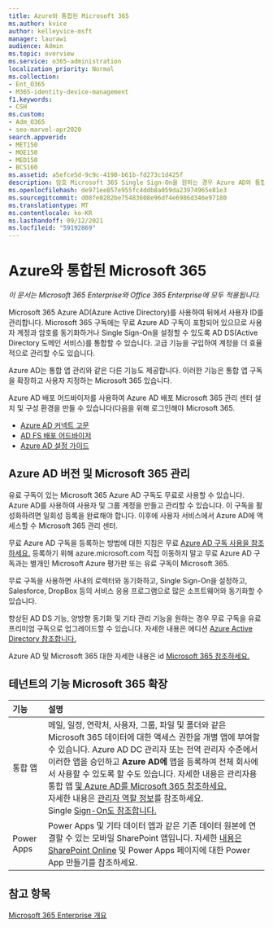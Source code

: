 ```yaml
---
title: Azure와 통합된 Microsoft 365
ms.author: kvice
author: kelleyvice-msft
manager: laurawi
audience: Admin
ms.topic: overview
ms.service: o365-administration
localization_priority: Normal
ms.collection:
- Ent_O365
- M365-identity-device-management
f1.keywords:
- CSH
ms.custom:
- Adm_O365
- seo-marvel-apr2020
search.appverid:
- MET150
- MOE150
- MED150
- BCS160
ms.assetid: a5efce5d-9c9c-4190-b61b-fd273c1d425f
description: 암호 Microsoft 365 Single Sign-On을 원하는 경우 Azure AD와 통합합니다.
ms.openlocfilehash: de971ee857e955fc4ddb8a059da23974965e81e3
ms.sourcegitcommit: d08fe0282be75483608e96df4e6986d346e97180
ms.translationtype: MT
ms.contentlocale: ko-KR
ms.lasthandoff: 09/12/2021
ms.locfileid: "59192869"
---
```

# <a name="azure-integration-with-microsoft-365"></a>Azure와 통합된 Microsoft 365

*이 문서는 Microsoft 365 Enterprise와 Office 365 Enterprise에 모두 적용됩니다.*

Microsoft 365 Azure AD(Azure Active Directory)를 사용하여 뒤에서 사용자 ID를 관리합니다. Microsoft 365 구독에는 무료 Azure AD 구독이 포함되어 있으므로 사용자 계정과 암호를 동기화하거나 Single Sign-On을 설정할 수 있도록 AD DS(Active Directory 도메인 서비스)를 통합할 수 있습니다. 고급 기능을 구입하여 계정을 더 효율적으로 관리할 수도 있습니다.
  
Azure AD는 통합 앱 관리와 같은 다른 기능도 제공합니다. 이러한 기능은 통합 앱 구독을 확장하고 사용자 지정하는 Microsoft 365 있습니다.
  
Azure AD 배포 어드바이저를 사용하여 Azure AD 배포 Microsoft 365 관리 센터 설치 및 구성 환경을 만들 수 있습니다(다음을 위해 로그인해야 Microsoft 365.

 - [Azure AD 커넥트 고문](https://aka.ms/aadconnectpwsync)
 - [AD FS 배포 어드바이저](https://aka.ms/adfsguidance)
 - [Azure AD 설정 가이드](https://aka.ms/aadpguidance)
  
## <a name="azure-ad-editions-and-microsoft-365-identity-management"></a>Azure AD 버전 및 Microsoft 365 관리

유료 구독이 있는 Microsoft 365 Azure AD 구독도 무료로 사용할 수 있습니다. Azure AD를 사용하여 사용자 및 그룹 계정을 만들고 관리할 수 있습니다. 이 구독을 활성화하려면 일회성 등록을 완료해야 합니다. 이후에 사용자 서비스에서 Azure AD에 액세스할 수 Microsoft 365 관리 센터. 

무료 Azure AD 구독을 등록하는 방법에 대한 지침은 무료 [Azure AD 구독 사용을 참조하세요.](../compliance/use-your-free-azure-ad-subscription-in-office-365.md) 등록하기 위해 azure.microsoft.com 직접 이동하지 말고 무료 Azure AD 구독과는 별개인 Microsoft Azure 평가판 또는 유료 구독이 Microsoft 365. 
  
무료 구독을 사용하면 사내의 로렉터와 동기화하고, Single Sign-On을 설정하고, Salesforce, DropBox 등의 서비스 응용 프로그램으로 많은 소프트웨어와 동기화할 수 있습니다.
  
향상된 AD DS 기능, 양방향 동기화 및 기타 관리 기능을 원하는 경우 무료 구독을 유료 프리미엄 구독으로 업그레이드할 수 있습니다. 자세한 내용은 에디션 [Azure Active Directory 참조합니다.](https://azure.microsoft.com/pricing/details/active-directory/)
  
Azure AD 및 Microsoft 365 대한 자세한 내용은 id [Microsoft 365 참조하세요.](about-microsoft-365-identity.md)
  
## <a name="extend-the-capabilities-of-your-microsoft-365-tenant"></a>테넌트의 기능 Microsoft 365 확장

|**기능**|**설명**|
|:-----|:-----|
|통합 앱  <br/> |메일, 일정, 연락처, 사용자, 그룹, 파일 및 폴더와 같은 Microsoft 365 데이터에 대한 액세스 권한을 개별 앱에 부여할 수 있습니다. Azure AD DC 관리자 또는 전역 관리자  수준에서 이러한 앱을 승인하고 **Azure AD에** 앱을 등록하여 전체 회사에서 사용할 수 있도록 할 수도 있습니다. 자세한 내용은 관리자용 통합 앱 [및 Azure AD를 Microsoft 365 참조하세요.](integrated-apps-and-azure-ads.md)<br/> 자세한 내용은 [관리자 역할 정보](/microsoft-365/admin/add-users/about-admin-roles?)를 참조하세요. <br/> Single [Sign-On도 참조합니다.](/azure/active-directory/manage-apps/what-is-single-sign-on)  <br/> |
|Power Apps  <br/> | Power Apps 및 기타 데이터 앱과 같은 기존 데이터 원본에 연결할 수 있는 모바일 SharePoint 앱입니다. 자세한 [내용은 SharePoint Online](https://support.office.com/article/9338b2d2-67ac-4b81-8e67-97da27e5e9ab) 및 Power Apps 페이지에 대한 Power App 만들기를 참조하세요. [](https://powerapps.microsoft.com/)  <br/> |
   
## <a name="see-also"></a>참고 항목

[Microsoft 365 Enterprise 개요](microsoft-365-overview.md)
